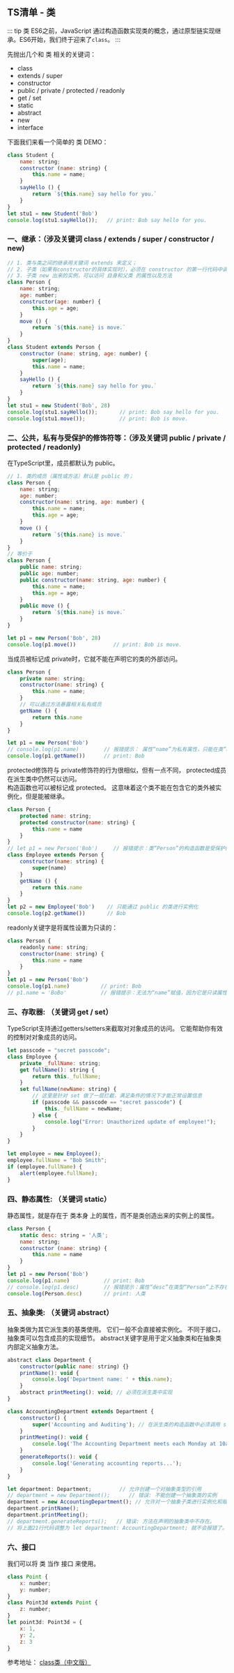 ## TS清单 - 类
::: tip 类
ES6之前，JavaScript 通过构造函数实现类的概念，通过原型链实现继承。ES6开始，我们终于迎来了`class`。
:::

先抛出几个和 类 相关的关键词：
+ class
+ extends / super
+ constructor
+ public / private / protected / readonly
+ get / set
+ static
+ abstract
+ new
+ interface

下面我们来看一个简单的 类 DEMO：
```js
class Student {
    name: string;
    constructor (name: string) {
        this.name = name;
    }
    sayHello () {
        return `${this.name} say hello for you.`
    }
}
let stu1 = new Student('Bob')
console.log(stu1.sayHello());   // print: Bob say hello for you.
```

### 一、继承：（涉及关键词 class / extends / super / constructor / new)
```js
// 1. 类与类之间的继承用关键词 extends 来定义；
// 2. 子类（如果有constructor的具体实现时），必须在 constructor 的第一行代码中调用 super()，super里面的参数根据父类的constructor来确定；
// 3. 子类 new 出来的实例，可以访问 自身和父类 的属性以及方法
class Person {
    name: string;
    age: number;
    constructor(age: number) {
        this.age = age;
    }
    move () {
        return `${this.name} is move.`
    }
}
class Student extends Person {
    constructor (name: string, age: number) {
        super(age);
        this.name = name;
    }
    sayHello () {
        return `${this.name} say hello for you.`
    }
}
let stu1 = new Student('Bob', 28)
console.log(stu1.sayHello());       // print: Bob say hello for you.
console.log(stu1.move());           // print: Bob is move.
```

### 二、公共，私有与受保护的修饰符等：（涉及关键词 public / private / protected / readonly)
在TypeScript里，成员都默认为 public。
```js
// 1. 类的成员（属性或方法）默认是 public 的；
class Person {
    name: string;
    age: number;
    constructor(name: string, age: number) {
        this.name = name;
        this.age = age;
    }
    move () {
        return `${this.name} is move.`
    }
}
// 等价于
class Person {
    public name: string;
    public age: number;
    public constructor(name: string, age: number) {
        this.name = name;
        this.age = age;
    }
    public move () {
        return `${this.name} is move.`
    }
}

let p1 = new Person('Bob', 28)
console.log(p1.move())            // print: Bob is move.
```

当成员被标记成 private时，它就不能在声明它的类的外部访问。
```js
class Person {
    private name: string;
    constructor(name: string) {
        this.name = name;
    }
    // 可以通过方法暴露相关私有成员
    getName () {
        return this.name
    }
}

let p1 = new Person('Bob')
// console.log(p1.name)        // 报错提示： 属性“name”为私有属性，只能在类“Person”中访问。
console.log(p1.getName())      // print: Bob
```

protected修饰符与 private修饰符的行为很相似，但有一点不同， protected成员在派生类中仍然可以访问。<br/>
构造函数也可以被标记成 protected。 这意味着这个类不能在包含它的类外被实例化，但是能被继承。
```js
class Person {
    protected name: string;
    protected constructor(name: string) {
        this.name = name
    }
}
// let p1 = new Person('Bob')     // 报错提示：类“Person”的构造函数是受保护的，仅可在类声明中访问。
class Employee extends Person {
    constructor(name: string) {
        super(name)
    }
    getName () {
        return this.name
    }
}
let p2 = new Employee('Bob')    // 只能通过 public 的类进行实例化
console.log(p2.getName())       // Bob
```

readonly关键字是将属性设置为只读的：
```js
class Person {
    readonly name: string;
    constructor(name: string) {
        this.name = name
    }
}
let p1 = new Person('Bob')    
console.log(p1.name)          // print: Bob
// p1.name = 'BoBo'           // 报错提示：无法为“name”赋值，因为它是只读属性。
```

### 三、存取器: （关键词 get / set）
TypeScript支持通过getters/setters来截取对对象成员的访问。 它能帮助你有效的控制对对象成员的访问。
```js
let passcode = "secret passcode";
class Employee {
    private _fullName: string;
    get fullName(): string {
        return this._fullName;
    }
    set fullName(newName: string) {
        // 这里是针对 set 做了一层拦截，满足条件的情况下才能正常设置信息
        if (passcode && passcode == "secret passcode") {
            this._fullName = newName;
        } else {
            console.log("Error: Unauthorized update of employee!");
        }
    }
}

let employee = new Employee();
employee.fullName = "Bob Smith";
if (employee.fullName) {
    alert(employee.fullName);
}
```


### 四、静态属性: （关键词 static）
静态属性，就是存在于 类本身 上的属性，而不是类创造出来的实例上的属性。
```js
class Person {
    static desc: string = '人类';
    name: string;
    constructor (name: string) {
        this.name = name
    }
}
let p1 = new Person('Bob')
console.log(p1.name)           // print: Bob
// console.log(p1.desc)        // 报错提示：属性“desc”在类型“Person”上不存在
console.log(Person.desc)       // print: 人类
```


### 五、抽象类: （关键词 abstract）
抽象类做为其它派生类的基类使用。 它们一般不会直接被实例化。 不同于接口，抽象类可以包含成员的实现细节。 abstract关键字是用于定义抽象类和在抽象类内部定义抽象方法。
```js
abstract class Department {
    constructor(public name: string) {}
    printName(): void {
        console.log('Department name: ' + this.name);
    }
    abstract printMeeting(): void; // 必须在派生类中实现
}

class AccountingDepartment extends Department {
    constructor() {
        super('Accounting and Auditing'); // 在派生类的构造函数中必须调用 super()
    }
    printMeeting(): void {
        console.log('The Accounting Department meets each Monday at 10am.');
    }
    generateReports(): void {
        console.log('Generating accounting reports...');
    }
}

let department: Department;         // 允许创建一个对抽象类型的引用
// department = new Department();      // 错误: 不能创建一个抽象类的实例
department = new AccountingDepartment(); // 允许对一个抽象子类进行实例化和赋值
department.printName();
department.printMeeting();
// department.generateReports();   // 错误: 方法在声明的抽象类中不存在。
// 将上面21行代码调整为 let department: AccountingDepartment; 就不会报错了。
```


### 六、接口
我们可以将 类 当作 接口 来使用。
```js
class Point {
    x: number;
    y: number;
}
class Point3d extends Point {
    z: number;
}
let point3d: Point3d = {
    x: 1,
    y: 2,
    z: 3
}
```

参考地址：
<a href="https://www.tslang.cn/docs/handbook/classes.html" target="_blank">class类（中文版）</a><br />


